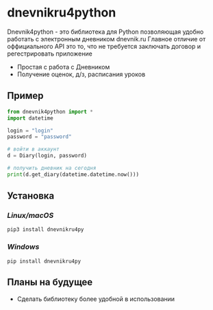 # dnevnikru4python

Dnevnik4python - это библиотека для Python позволяющая удобно работать с электронным дневником dnevnik.ru
Главное отличие от оффициального API это то, что не требуется заключать договор и регестрировать приложение  

- Простая с работа с Дневником
- Получение оценок, д/з, расписания уроков 

## Пример

```python
from dnevnik4python import * 
import datetime

login = "login"
password = "password"

# войти в аккаунт
d = Diary(login, password)

# получить дневник на сегодня
print(d.get_diary(datetime.datetime.now()))
```

## Установка
### *Linux/macOS*
```
pip3 install dnevnikru4py
```
### *Windows*
```
pip install dnevnikru4py
```

## Планы на будущее
- Сделать библиотеку более удобной в использовании

